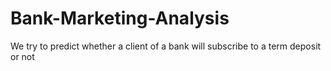 # Bank-Marketing-Analysis
We try to predict whether a client of a bank will subscribe to a term deposit or not
